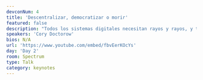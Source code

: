 ```yaml
---
devconNum: 4
title: 'Descentralizar, democratizar o morir'
featured: false
description: "Todos los sistemas digitales necesitan rayos y rayos, y todos esos rayos están conectados al mundo real. donde los gobiernos reales hacen políticas reales que determinen si y cómo funcionarán sus herramientas digitales. Las políticas no ocurren en un vacío. Las malas políticas son a veces el resultado de la confusión o la negligencia, pero más a menudo son el resultado de la corrupción, donde los incumbentes dominantes descubren cómo poner sus pulgares en las escalas para mantener su dominio y aplastar a los que se oponen a ellos. Cuanto más centralizada sea una industria, más fácil será para sus actores dominantes coludirse para lograr sus objetivos de política común. La centralización es la doncella de la corrupción. Los procesos democráticos producen buena gobernanza. Sin una buena gobernanza, todas las apuestas están apagadas: desde la seguridad de la información hasta la privacidad, el juego siempre estará amañado. Y ese es el dilema: para conseguir una buena política, necesitamos descentralizar. Para lograr la descentralización, necesitamos una buena política. aquí hay mucho en juego: Internet está más concentrado que en cualquier momento de su vida joven, y está creciendo a englobar cada campo del esfuerzo humano. Lograr el derecho a la política tecnológica es el requisito previo para abordar los problemas más apremiantes de nuestros tiempos. Desde el cambio climático a la desigualdad hasta la xenofobia y el sesgo racial y de género."
speakers: 'Cory Doctorow'
bios: N/A
url: 'https://www.youtube.com/embed/fbvEerKOcYs'
day: 'Day 2'
room: Spectrum
type: Talk
category: keynotes
---
```


